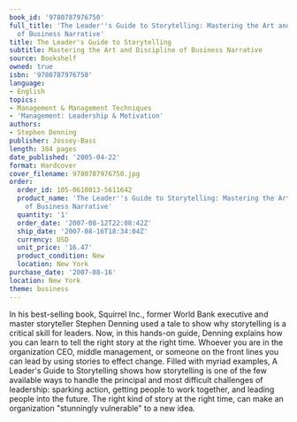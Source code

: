 ```yaml
---
book_id: '9780787976750'
full_title: 'The Leader''s Guide to Storytelling: Mastering the Art and Discipline
  of Business Narrative'
title: The Leader's Guide to Storytelling
subtitle: Mastering the Art and Discipline of Business Narrative
source: Bookshelf
owned: true
isbn: '9780787976750'
language:
- English
topics:
- Management & Management Techniques
- 'Management: Leadership & Motivation'
authors:
- Stephen Denning
publisher: Jossey-Bass
length: 384 pages
date_published: '2005-04-22'
format: Hardcover
cover_filename: 9780787976750.jpg
order:
  order_id: 105-0610013-5611642
  product_name: 'The Leader''s Guide to Storytelling: Mastering the Art and Discipline
    of Business Narrative'
  quantity: '1'
  order_date: '2007-08-12T22:08:42Z'
  ship_date: '2007-08-16T18:34:04Z'
  currency: USD
  unit_price: '16.47'
  product_condition: New
  location: New York
purchase_date: '2007-08-16'
location: New York
theme: business
---
```

In his best-selling book, Squirrel Inc., former World Bank executive and master storyteller Stephen Denning used a tale to show why storytelling is a critical skill for leaders. Now, in this hands-on guide, Denning explains how you can learn to tell the right story at the right time. Whoever you are in the organization CEO, middle management, or someone on the front lines you can lead by using stories to effect change. Filled with myriad examples, A Leader's Guide to Storytelling shows how storytelling is one of the few available ways to handle the principal and most difficult challenges of leadership: sparking action, getting people to work together, and leading people into the future. The right kind of story at the right time, can make an organization "stunningly vulnerable" to a new idea.
